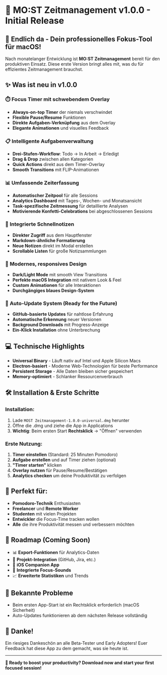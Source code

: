 # 🎉 MO:ST Zeitmanagement v1.0.0 - Initial Release

## 🚀 **Endlich da - Dein professionelles Fokus-Tool für macOS!**

Nach monatelanger Entwicklung ist **MO:ST Zeitmanagement** bereit für den produktiven Einsatz. Diese erste Version bringt alles mit, was du für effizientes Zeitmanagement brauchst.

## ✨ **Was ist neu in v1.0.0**

### ⏱️ **Focus Timer mit schwebendem Overlay**
- **Always-on-top Timer** der niemals verschwindet
- **Flexible Pause/Resume** Funktionen
- **Direkte Aufgaben-Verknüpfung** aus dem Overlay
- **Elegante Animationen** und visuelles Feedback

### 📋 **Intelligente Aufgabenverwaltung**
- **Drei-Stufen-Workflow**: Todo → In Arbeit → Erledigt
- **Drag & Drop** zwischen allen Kategorien
- **Quick Actions** direkt aus dem Timer-Overlay
- **Smooth Transitions** mit FLIP-Animationen

### 📊 **Umfassende Zeiterfassung**
- **Automatischer Zeitpool** für alle Sessions
- **Analytics Dashboard** mit Tages-, Wochen- und Monatsansicht
- **Task-spezifische Zeitmessung** für detaillierte Analysen
- **Motivierende Konfetti-Celebrations** bei abgeschlossenen Sessions

### 📝 **Integrierte Schnellnotizen**
- **Direkter Zugriff** aus dem Hauptfenster
- **Markdown-ähnliche Formatierung**
- **Neue Notizen** direkt im Modal erstellen
- **Scrollable Listen** für große Notizsammlungen

### 🎨 **Modernes, responsives Design**
- **Dark/Light Mode** mit smooth View Transitions
- **Perfekte macOS Integration** mit nativem Look & Feel
- **Custom Animationen** für alle Interaktionen
- **Durchgängiges blaues Design-System**

### 🔄 **Auto-Update System (Ready for the Future)**
- **GitHub-basierte Updates** für nahtlose Erfahrung
- **Automatische Erkennung** neuer Versionen
- **Background Downloads** mit Progress-Anzeige
- **Ein-Klick Installation** ohne Unterbrechung

## 💻 **Technische Highlights**

- **Universal Binary** - Läuft nativ auf Intel und Apple Silicon Macs
- **Electron-basiert** - Moderne Web-Technologien für beste Performance
- **Persistent Storage** - Alle Daten bleiben sicher gespeichert
- **Memory-optimiert** - Schlanker Ressourcenverbrauch

## 🛠️ **Installation & Erste Schritte**

### **Installation:**
1. Lade `MOST Zeitmanagement-1.0.0-universal.dmg` herunter
2. Öffne die .dmg und ziehe die App in Applications
3. **Wichtig**: Beim ersten Start **Rechtsklick** → "Öffnen" verwenden

### **Erste Nutzung:**
1. **Timer einstellen** (Standard: 25 Minuten Pomodoro)
2. **Aufgabe erstellen** und auf Timer ziehen (optional)
3. **"Timer starten"** klicken
4. **Overlay nutzen** für Pause/Resume/Bestätigen
5. **Analytics checken** um deine Produktivität zu verfolgen

## 🎯 **Perfekt für:**

- **Pomodoro-Technik** Enthusiasten
- **Freelancer** und **Remote Worker**
- **Studenten** mit vielen Projekten
- **Entwickler** die Focus-Time tracken wollen
- **Alle** die ihre Produktivität messen und verbessern möchten

## 🔮 **Roadmap (Coming Soon)**

- 📊 **Export-Funktionen** für Analytics-Daten
- 🔗 **Projekt-Integration** (GitHub, Jira, etc.)
- 📱 **iOS Companion App**
- 🎵 **Integrierte Focus-Sounds**
- 📈 **Erweiterte Statistiken** und Trends

## 🐛 **Bekannte Probleme**

- Beim ersten App-Start ist ein Rechtsklick erforderlich (macOS Sicherheit)
- Auto-Updates funktionieren ab dem nächsten Release vollständig

## 🙏 **Danke!**

Ein riesiges Dankeschön an alle Beta-Tester und Early Adopters! Euer Feedback hat diese App zu dem gemacht, was sie heute ist.

---

**🎯 Ready to boost your productivity? Download now and start your first focused session!**
